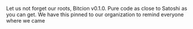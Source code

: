 Let us not forget our roots, Bitcion v0.1.0. Pure code as close to Satoshi as you can get.
We have this pinned to our organization to remind everyone where we came 
